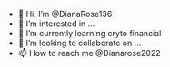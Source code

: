 - 👋 Hi, I’m @DianaRose136
- 👀 I’m interested in ...
- 🌱 I’m currently learning  cryto financial
- 💞️ I’m looking to collaborate on ...
- 📫 How to reach me @Dianarose2022

<!---
DianaRose136/DianaRose136 is a ✨ special ✨ repository because its `README.md` (this file) appears on your GitHub profile.
You can click the Preview link to take a look at your changes.
--->
